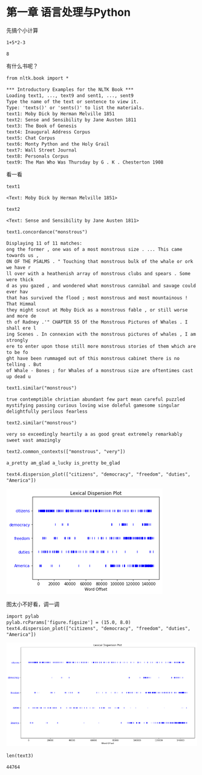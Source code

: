 
# 第一章 语言处理与Python

先搞个小计算


```
1+5*2-3
```




    8



有什么书呢？


```
from nltk.book import *
```

    *** Introductory Examples for the NLTK Book ***
    Loading text1, ..., text9 and sent1, ..., sent9
    Type the name of the text or sentence to view it.
    Type: 'texts()' or 'sents()' to list the materials.
    text1: Moby Dick by Herman Melville 1851
    text2: Sense and Sensibility by Jane Austen 1811
    text3: The Book of Genesis
    text4: Inaugural Address Corpus
    text5: Chat Corpus
    text6: Monty Python and the Holy Grail
    text7: Wall Street Journal
    text8: Personals Corpus
    text9: The Man Who Was Thursday by G . K . Chesterton 1908
    

看一看


```
text1
```




    <Text: Moby Dick by Herman Melville 1851>




```
text2
```




    <Text: Sense and Sensibility by Jane Austen 1811>




```
text1.concordance("monstrous")
```

    Displaying 11 of 11 matches:
    ong the former , one was of a most monstrous size . ... This came towards us , 
    ON OF THE PSALMS . " Touching that monstrous bulk of the whale or ork we have r
    ll over with a heathenish array of monstrous clubs and spears . Some were thick
    d as you gazed , and wondered what monstrous cannibal and savage could ever hav
    that has survived the flood ; most monstrous and most mountainous ! That Himmal
    they might scout at Moby Dick as a monstrous fable , or still worse and more de
    th of Radney .'" CHAPTER 55 Of the Monstrous Pictures of Whales . I shall ere l
    ing Scenes . In connexion with the monstrous pictures of whales , I am strongly
    ere to enter upon those still more monstrous stories of them which are to be fo
    ght have been rummaged out of this monstrous cabinet there is no telling . But 
    of Whale - Bones ; for Whales of a monstrous size are oftentimes cast up dead u
    


```
text1.similar("monstrous")
```

    true contemptible christian abundant few part mean careful puzzled
    mystifying passing curious loving wise doleful gamesome singular
    delightfully perilous fearless
    


```
text2.similar("monstrous")
```

    very so exceedingly heartily a as good great extremely remarkably
    sweet vast amazingly
    


```
text2.common_contexts(["monstrous", "very"])
```

    a_pretty am_glad a_lucky is_pretty be_glad
    


```
text4.dispersion_plot(["citizens", "democracy", "freedom", "duties", "America"])
```


![png](lecture1_files/lecture1_12_0.png)


图太小不好看，调一调


```
import pylab
pylab.rcParams['figure.figsize'] = (15.0, 8.0)
text4.dispersion_plot(["citizens", "democracy", "freedom", "duties", "America"])
```


![png](lecture1_files/lecture1_14_0.png)



```
len(text3)
```




    44764


